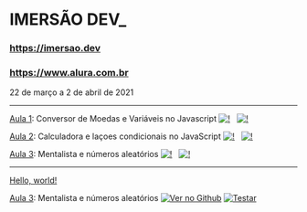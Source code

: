 # IMERSÃO DEV_

### https://imersao.dev
### https://www.alura.com.br

22 de março a 2 de abril de 2021

<hr>

[Aula 1](https://codepen.io/imersao-dev/pen/ExNLJeZ "Codigo original da aula"): Conversor de Moedas e Variáveis no Javascript 
[![!](https://img.icons8.com/ios-glyphs/30/000000/google-code.png )](https://github.com/thanakin/imersao-dev/tree/master/Aula1 "Ver no Github") &nbsp;
[![!](https://img.icons8.com/metro/30/000000/visible.png)](http://www.thanakin.kinghost.net/portifolio/imersao-dev/Aula1/ "Testar")

[Aula 2](https://codepen.io/imersao-dev/pen/fe7e8d7e1820a0883499c1b85d0ef8f3 "Codigo original da aula"): Calculadora e laçoes condicionais no JavaScript
[![!](https://img.icons8.com/ios-glyphs/30/000000/google-code.png )](https://github.com/thanakin/imersao-dev/tree/master/Aula2 "Ver no Github") &nbsp;
[![!](https://img.icons8.com/metro/30/000000/visible.png)](http://www.thanakin.kinghost.net/portifolio/imersao-dev/Aula2/ "Testar")

[Aula 3](https://codepen.io/imersao-dev/pen/c9bc2321ec180ad7483501ad8a1e7d3d): Mentalista e números aleatórios [![!](https://img.icons8.com/ios-glyphs/30/000000/google-code.png )](https://github.com/thanakin/imersao-dev/tree/master/Aula3 "Ver no Github") &nbsp;
[![!](https://img.icons8.com/metro/30/000000/visible.png)](http://www.thanakin.kinghost.net/portifolio/imersao-dev/Aula3/ "Testar")

<hr>

<a href="http://example.com/" target="_blank">Hello, world!</a>

<a href="https://codepen.io/imersao-dev/pen/c9bc2321ec180ad7483501ad8a1e7d3d" target="_blank" title="Código original">Aula 3</a>: Mentalista e números aleatórios
<a href="https://github.com/thanakin/imersao-dev/tree/master/Aula3" target="_blank"><img src="https://img.icons8.com/ios-glyphs/30/000000/google-code.png" title="Ver no Github"></a>
<a href="http://www.thanakin.kinghost.net/portifolio/imersao-dev/Aula3/" target="_blank"><img src="https://img.icons8.com/metro/30/000000/visible.png" title="Testar"></a>

<!--
<a href="" target="_blank" title="Código original"> </a>: 
<a href="" target="_blank"><img src="https://img.icons8.com/ios-glyphs/30/000000/google-code.png" title="Ver no Github"></a>
<a href="" target="_blank"><img src="https://img.icons8.com/metro/30/000000/visible.png" title="Testar"></a>

[Aula 4]: AluraFlix
[Aula 5]():
[Aula 6]():
[Aula 7]():
[Aula 8]():
[Aula 9]():
[Aula 10]():


-->